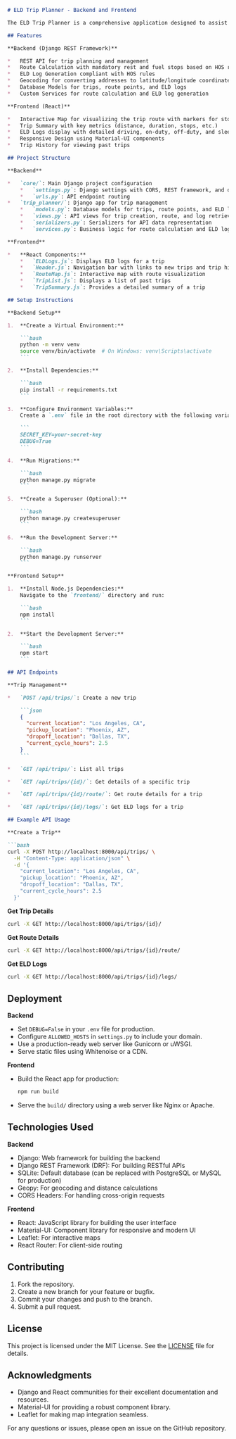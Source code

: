 ```markdown
# ELD Trip Planner - Backend and Frontend

The ELD Trip Planner is a comprehensive application designed to assist truck drivers and fleet managers in planning trips while complying with Hours of Service (HOS) regulations. The application includes a Django REST Framework (DRF) backend for trip planning, route calculation, and ELD log generation, and a React frontend for visualizing trip details, routes, and logs.

## Features

**Backend (Django REST Framework)**

*   REST API for trip planning and management
*   Route Calculation with mandatory rest and fuel stops based on HOS regulations
*   ELD Log Generation compliant with HOS rules
*   Geocoding for converting addresses to latitude/longitude coordinates
*   Database Models for trips, route points, and ELD logs
*   Custom Services for route calculation and ELD log generation

**Frontend (React)**

*   Interactive Map for visualizing the trip route with markers for stops
*   Trip Summary with key metrics (distance, duration, stops, etc.)
*   ELD Logs display with detailed driving, on-duty, off-duty, and sleeper berth periods
*   Responsive Design using Material-UI components
*   Trip History for viewing past trips

## Project Structure

**Backend**

*   `core/`: Main Django project configuration
    *   `settings.py`: Django settings with CORS, REST framework, and database configuration
    *   `urls.py`: API endpoint routing
*   `trip_planner/`: Django app for trip management
    *   `models.py`: Database models for trips, route points, and ELD logs
    *   `views.py`: API views for trip creation, route, and log retrieval
    *   `serializers.py`: Serializers for API data representation
    *   `services.py`: Business logic for route calculation and ELD log generation

**Frontend**

*   **React Components:**
    *   `ELDLogs.js`: Displays ELD logs for a trip
    *   `Header.js`: Navigation bar with links to new trips and trip history
    *   `RouteMap.js`: Interactive map with route visualization
    *   `TripList.js`: Displays a list of past trips
    *   `TripSummary.js`: Provides a detailed summary of a trip

## Setup Instructions

**Backend Setup**

1.  **Create a Virtual Environment:**

    ```bash
    python -m venv venv
    source venv/bin/activate  # On Windows: venv\Scripts\activate
    ```

2.  **Install Dependencies:**

    ```bash
    pip install -r requirements.txt
    ```

3.  **Configure Environment Variables:**
    Create a `.env` file in the root directory with the following variables:

    ```
    SECRET_KEY=your-secret-key
    DEBUG=True
    ```

4.  **Run Migrations:**

    ```bash
    python manage.py migrate
    ```

5.  **Create a Superuser (Optional):**

    ```bash
    python manage.py createsuperuser
    ```

6.  **Run the Development Server:**

    ```bash
    python manage.py runserver
    ```

**Frontend Setup**

1.  **Install Node.js Dependencies:**
    Navigate to the `frontend/` directory and run:

    ```bash
    npm install
    ```

2.  **Start the Development Server:**

    ```bash
    npm start
    ```

## API Endpoints

**Trip Management**

*   `POST /api/trips/`: Create a new trip

    ```json
    {
      "current_location": "Los Angeles, CA",
      "pickup_location": "Phoenix, AZ",
      "dropoff_location": "Dallas, TX",
      "current_cycle_hours": 2.5
    }
    ```

*   `GET /api/trips/`: List all trips

*   `GET /api/trips/{id}/`: Get details of a specific trip

*   `GET /api/trips/{id}/route/`: Get route details for a trip

*   `GET /api/trips/{id}/logs/`: Get ELD logs for a trip

## Example API Usage

**Create a Trip**

```bash
curl -X POST http://localhost:8000/api/trips/ \
  -H "Content-Type: application/json" \
  -d '{
    "current_location": "Los Angeles, CA",
    "pickup_location": "Phoenix, AZ",
    "dropoff_location": "Dallas, TX",
    "current_cycle_hours": 2.5
  }'
```

**Get Trip Details**

```bash
curl -X GET http://localhost:8000/api/trips/{id}/
```

**Get Route Details**

```bash
curl -X GET http://localhost:8000/api/trips/{id}/route/
```

**Get ELD Logs**

```bash
curl -X GET http://localhost:8000/api/trips/{id}/logs/
```

## Deployment

**Backend**

*   Set `DEBUG=False` in your `.env` file for production.
*   Configure `ALLOWED_HOSTS` in `settings.py` to include your domain.
*   Use a production-ready web server like Gunicorn or uWSGI.
*   Serve static files using Whitenoise or a CDN.

**Frontend**

*   Build the React app for production:

    ```bash
    npm run build
    ```

*   Serve the `build/` directory using a web server like Nginx or Apache.

## Technologies Used

**Backend**

*   Django: Web framework for building the backend
*   Django REST Framework (DRF): For building RESTful APIs
*   SQLite: Default database (can be replaced with PostgreSQL or MySQL for production)
*   Geopy: For geocoding and distance calculations
*   CORS Headers: For handling cross-origin requests

**Frontend**

*   React: JavaScript library for building the user interface
*   Material-UI: Component library for responsive and modern UI
*   Leaflet: For interactive maps
*   React Router: For client-side routing

## Contributing

1.  Fork the repository.
2.  Create a new branch for your feature or bugfix.
3.  Commit your changes and push to the branch.
4.  Submit a pull request.

## License

This project is licensed under the MIT License. See the [LICENSE](LICENSE) file for details.

## Acknowledgments

*   Django and React communities for their excellent documentation and resources.
*   Material-UI for providing a robust component library.
*   Leaflet for making map integration seamless.

For any questions or issues, please open an issue on the GitHub repository.
```